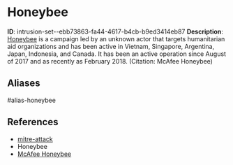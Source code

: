 # Honeybee

**ID**: intrusion-set--ebb73863-fa44-4617-b4cb-b9ed3414eb87
**Description**: [Honeybee](https://attack.mitre.org/groups/G0072) is a campaign led by an unknown actor that targets humanitarian aid organizations and has been active in Vietnam, Singapore, Argentina, Japan, Indonesia, and Canada. It has been an active operation since August of 2017 and as recently as February 2018. (Citation: McAfee Honeybee)

## Aliases
#alias-honeybee

## References
- [mitre-attack](https://attack.mitre.org/groups/G0072)
- Honeybee
- [McAfee Honeybee](https://www.mcafee.com/blogs/other-blogs/mcafee-labs/mcafee-uncovers-operation-honeybee-malicious-document-campaign-targeting-humanitarian-aid-groups/)
